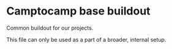 Camptocamp base buildout
========================

Common buildout for our projects.

This file can only be used as a part of a broader, internal setup.
